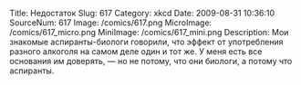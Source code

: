 Title: Недостаток 
Slug: 617 
Category: xkcd 
Date: 2009-08-31 10:36:10 
SourceNum: 617 
Image: /comics/617.png 
MicroImage: /comics/617_micro.png 
MiniImage: /comics/617_mini.png 
Description: Мои знакомые аспиранты-биологи говорили, что эффект от употребления разного алкоголя на самом деле один и тот же. У меня есть все основания им доверять, ― но не потому, что они биологи, а потому что аспиранты. 

